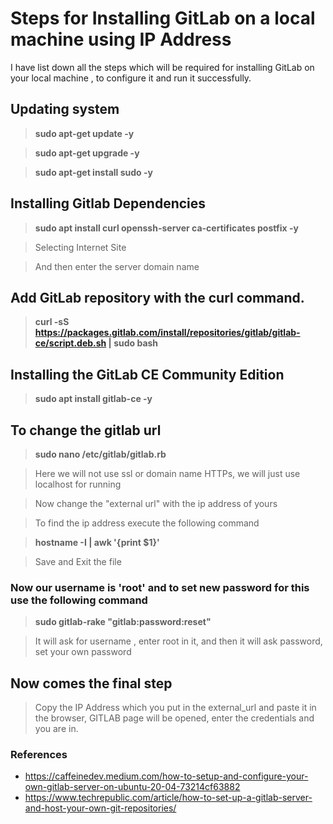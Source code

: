 # Steps for Installing GitLab on a local machine using IP Address

 I have list down all the steps which will be required for installing GitLab on your local machine , to configure it and run it successfully.


## Updating system
> **sudo apt-get update -y**

> **sudo apt-get upgrade -y**

> **sudo apt-get install sudo -y**

## Installing Gitlab Dependencies

> **sudo apt install curl openssh-server ca-certificates postfix -y**

> Selecting Internet Site

> And then enter the server domain name 


## Add GitLab repository with the curl command.

> **curl -sS https://packages.gitlab.com/install/repositories/gitlab/gitlab-ce/script.deb.sh | sudo bash**


## Installing the GitLab CE Community Edition

> **sudo apt install gitlab-ce -y**


## To change the gitlab url

> **sudo nano /etc/gitlab/gitlab.rb**

> Here we will not use ssl or domain name HTTPs, we will just use localhost for running

> Now change the "external url" with the ip address of yours

> To find the ip address execute the following command

> **hostname -I | awk '{print $1}'**

> Save and Exit the file


### Now our username is 'root' and to set new password for this use the following command

> **sudo gitlab-rake "gitlab:password:reset"**

>It will ask for username , enter root in it, and then it will ask password, set your own password


## Now comes the final step
> Copy the IP Address which you put in the external_url and paste it in the browser, GITLAB page will be opened, enter the credentials and you are in.


### References
* https://caffeinedev.medium.com/how-to-setup-and-configure-your-own-gitlab-server-on-ubuntu-20-04-73214cf63882
* https://www.techrepublic.com/article/how-to-set-up-a-gitlab-server-and-host-your-own-git-repositories/
